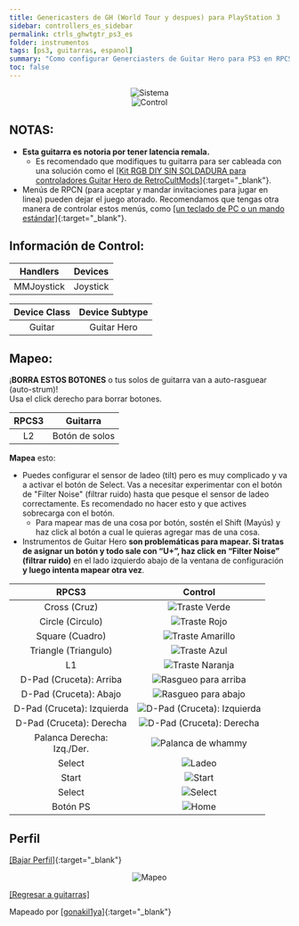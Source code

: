 ```yaml
---
title: Genericasters de GH (World Tour y despues) para PlayStation 3
sidebar: controllers_es_sidebar
permalink: ctrls_ghwtgtr_ps3_es
folder: instrumentos
tags: [ps3, guitarras, espanol]
summary: "Como configurar Generciasters de Guitar Hero para PS3 en RPCS3."
toc: false
---
```


<div align="center"> <img src="https://carlmylo.github.io/docu-rpcs3/images/instruments/plat/ps3.png" alt="Sistema" title="Sistema"></div>

<div align="center"> <img src="https://carlmylo.github.io/docu-rpcs3/images/instruments/cont/ghwtcontroller.png" alt="Control" title="Control"></div>

## NOTAS:

* **Esta guitarra es notoria por tener latencia remala.**
	* Es recomendado que modifiques tu guitarra para ser cableada con una solución como el [[Kit RGB DIY SIN SOLDADURA para controladores Guitar Hero de RetroCultMods]](https://www.etsy.com/mx/listing/1505287559/kit-rgb-diy-sin-soldadura-para){:target="_blank"}.
* Menús de RPCN (para aceptar y mandar invitaciones para jugar en linea) pueden dejar el juego atorado. Recomendamos que tengas otra manera de controlar estos menús, como [[un teclado de PC o un mando estándar]](https://carlmylo.github.io/docu-rpcs3/ctrls_pads_es){:target="_blank"}.

## Información de Control:

| Handlers | Devices |
|:------------------:|:---------------------:|
| MMJoystick | Joystick |

| Device Class | Device Subtype |
|:------------------:|:---------------------:|
| Guitar | Guitar Hero |

## Mapeo:

¡**BORRA ESTOS BOTONES** o tus solos de guitarra van a auto-rasguear (auto-strum)!  
Usa el click derecho para borrar botones.

| **RPCS3** | **Guitarra** |
|:--------:|:-----------:|
| L2 | Botón de solos |

**Mapea** esto:

* Puedes configurar el sensor de ladeo (tilt) pero es muy complicado y va a activar el botón de Select. Vas a necesitar experimentar con el botón de "Filter Noise" (filtrar ruido) hasta que pesque el sensor de ladeo correctamente. Es recomendado no hacer esto y que actives sobrecarga con el botón.
	* Para mapear mas de una cosa por botón, sostén el Shift (Mayús) y haz click al botón a cual le quieras agregar mas de una cosa.
* Instrumentos de Guitar Hero **son problemáticas para mapear. Si tratas de asignar un botón y todo sale con “U+”, haz click en “Filter Noise” (filtrar ruido)** en el lado izquierdo abajo de la ventana de configuración **y luego intenta mapear otra vez**.

| **RPCS3**          | **Control** |
|:------------------:|:---------------------:|
| Cross (Cruz) | ![Traste Verde](https://carlmylo.github.io/docu-rpcs3/images/btns/gtrs/gf.png "Traste Verde") |
| Circle (Circulo) | ![Traste Rojo](https://carlmylo.github.io/docu-rpcs3/images/btns/gtrs/rf.png "Traste Rojo") |
| Square (Cuadro) | ![Traste Amarillo](https://carlmylo.github.io/docu-rpcs3/images/btns/gtrs/yf.png "Traste Amarillo") |
| Triangle (Triangulo) | ![Traste Azul](https://carlmylo.github.io/docu-rpcs3/images/btns/gtrs/bf.png "Traste Azul") |
| L1 | ![Traste Naranja](https://carlmylo.github.io/docu-rpcs3/images/btns/gtrs/of.png "Traste Naranja") |
| D-Pad (Cruceta): Arriba | ![Rasgueo para arriba](https://carlmylo.github.io/docu-rpcs3/images/btns/gtrs/sbu.png "Rasgueo para arriba") |
| D-Pad (Cruceta): Abajo | ![Rasgueo para abajo](https://carlmylo.github.io/docu-rpcs3/images/btns/gtrs/sbd.png "Rasgueo para abajo") |
| D-Pad (Cruceta): Izquierda | ![D-Pad (Cruceta): Izquierda](https://carlmylo.github.io/docu-rpcs3/images/btns/gtrs/dpl.png "D-Pad (Cruceta): Izquierda") |
| D-Pad (Cruceta): Derecha | ![D-Pad (Cruceta): Derecha](https://carlmylo.github.io/docu-rpcs3/images/btns/gtrs/dpr.png "D-Pad (Cruceta): Derecha") |
| Palanca Derecha: <br/> Izq./Der. | ![Palanca de whammy](https://carlmylo.github.io/docu-rpcs3/images/btns/gtrs/wb.png "Palanca de whammy") |
| Select | ![Ladeo](https://carlmylo.github.io/docu-rpcs3/images/btns/gtrs/ts.png "Ladeo Vertical") |
| Start | ![Start](https://carlmylo.github.io/docu-rpcs3/images/btns/ctrls/ps3/sta.png "Start") |
| Select | ![Select](https://carlmylo.github.io/docu-rpcs3/images/btns/ctrls/ps3/sel.png "Select") |
| Botón PS | ![Home](https://carlmylo.github.io/docu-rpcs3/images/btns/ctrls/ps3/home.png "Home") |

## Perfil

[[Bajar Perfil]](https://github.com/carlmylo/docu-rpcs3/raw/gh-pages/downloads/instrument-repo/PS3%20Guitar%20Hero%20Guitar.7z){:target="_blank"}

<div align="center"> <img src="https://carlmylo.github.io/docu-rpcs3/images/instruments/maps/gtrps3ghmapping.png" alt="Mapeo" title="Mapeo"></div>

[[Regresar a guitarras]](https://carlmylo.github.io/docu-rpcs3/ctrls_guitar_es)

Mapeado por [[gonakil1ya]](https://linktr.ee/Gonakil1ya){:target="_blank"}